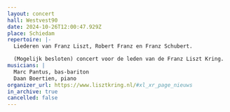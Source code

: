 ```yaml
---
layout: concert
hall: Westvest90
date: 2024-10-26T12:00:47.929Z
place: Schiedam
repertoire: |-
  Liederen van Franz Liszt, Robert Franz en Franz Schubert.

  (Mogelijk besloten) concert voor de leden van de Franz Liszt Kring.
musicians: |
  Marc Pantus, bas-bariton
  Daan Boertien, piano
organizer_url: https://www.lisztkring.nl/#xl_xr_page_nieuws
in_archive: true
cancelled: false
---
```

